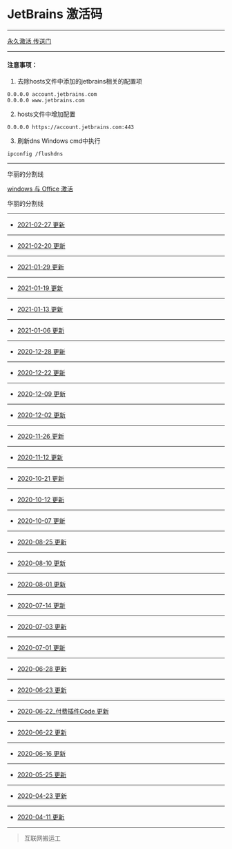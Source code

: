 # JetBrains 激活码

------

[永久激活 传送门](creak/README.md)

------


#### 注意事项：

1. 去除hosts文件中添加的jetbrains相关的配置项
```ssh
0.0.0.0 account.jetbrains.com
0.0.0.0 www.jetbrains.com
```
2. hosts文件中增加配置
```ssh
0.0.0.0 https://account.jetbrains.com:443
```
3. 刷新dns
Windows cmd中执行
```ssh
ipconfig /flushdns
```

------

华丽的分割线

[windows 与 Office 激活](win_office_creak/README.md)

华丽的分割线

------

- [2021-02-27 更新](licenses/2021/2021-02-27.md)

------

- [2021-02-20 更新](licenses/2021/2021-02-20.md)

------

- [2021-01-29 更新](licenses/2021/2021-01-29.md)

------

- [2021-01-19 更新](licenses/2021/2021-01-19.md)

------

- [2021-01-13 更新](licenses/2021/2021-01-13.md)

------

- [2021-01-06 更新](licenses/2021/2021-01-06.md)

------

- [2020-12-28 更新](licenses/2020/2020-12-28.md)

------

- [2020-12-22 更新](licenses/2020/2020-12-22.md)

------

- [2020-12-09 更新](licenses/2020/2020-12-09.md)

------

- [2020-12-02 更新](licenses/2020/2020-12-02.md)

------

- [2020-11-26 更新](licenses/2020/2020-11-26.md)

------

- [2020-11-12 更新](licenses/2020/2020-11-12.md)

------

- [2020-10-21 更新](licenses/2020/2020-10-21.md)

------

- [2020-10-12 更新](licenses/2020/2020-10-12.md)

------

- [2020-10-07 更新](licenses/2020/2020-10-07.md)

------

- [2020-08-25 更新](licenses/2020/2020-08-25.md)

------

- [2020-08-10 更新](licenses/2020/2020-08-10.md)

------

- [2020-08-01 更新](licenses/2020/2020-08-01.md)

------

- [2020-07-14 更新](licenses/2020/2020-07-14.md)

------

- [2020-07-03 更新](licenses/2020/2020-07-03.md)

------

- [2020-07-01 更新](licenses/2020/2020-07-01.md)

------

- [2020-06-28 更新](licenses/2020/2020-06-28.md)

------

- [2020-06-23 更新](licenses/2020/2020-06-23.md)

------

- [2020-06-22_付费插件Code 更新](licenses/2020/2020-06-22_付费插件Code.md)

------

- [2020-06-22 更新](licenses/2020/2020-06-22.md)

------

- [2020-06-16 更新](licenses/2020/2020-06-16.md)

------

- [2020-05-25 更新](licenses/2020/2020-05-25.md)

------

- [2020-04-23 更新](licenses/2020/2020-04-23.md)

------

- [2020-04-11 更新](licenses/2020/2020-04-11.md)

------

> 互联网搬运工

